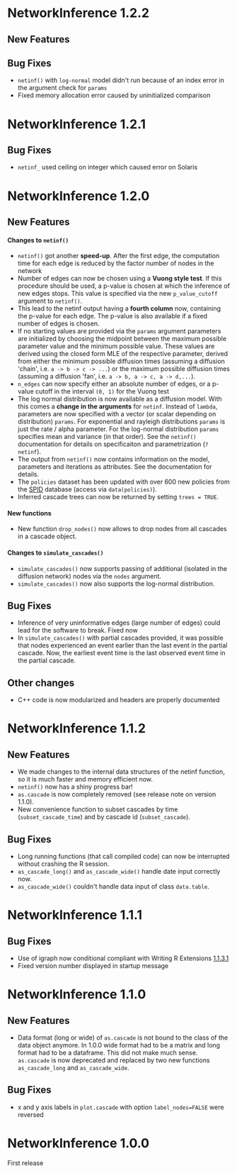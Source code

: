# NetworkInference 1.2.2

## New Features

## Bug Fixes
* `netinf()` with `log-normal` model didn't run because of an index error in the argument check for `params`
* Fixed memory allocation error caused by uninitialized comparison

# NetworkInference 1.2.1

## Bug Fixes

* `netinf_` used ceiling on integer which caused error on Solaris

# NetworkInference 1.2.0 


## New Features

#### Changes to `netinf()`

* `netinf()` got another **speed-up**. After the first edge, the computation 
    time for each edge is reduced by the factor number of nodes in the network
* Number of edges can now be chosen using a **Vuong style test**. If this 
    procedure should be used, a p-value is chosen at which the inference of new
    edges stops. This value is specified via the new `p_value_cutoff` argument
    to `netinf()`.
* This lead to the netinf output having a **fourth column** now, containing the 
p-value for each edge. The p-value is also available if a fixed number of edges
is chosen.
* If no starting values are provided via the `params` argument parameters
    are initialized by choosing the midpoint between the maximum possible
    parameter value and the minimum possible value. These values are derived
    using the closed form MLE of the respective parameter, derived from
    either the minimum possible diffusion times (assuming a diffusion
    'chain', i.e. `a -> b -> c -> ...`) or the maximum possible diffusion
    times (assuming a diffusion 'fan', i.e. `a -> b, a -> c, a -> d,...`).
* `n_edges` can now specify either an absolute number of edges, or a p-value
    cutoff in the interval `(0, 1)` for the Vuong test
* The log normal distribution is now available as a diffusion model. With this 
    comes a **change in the arguments** for `netinf`. Instead of `lambda`, 
    parameters are now specified with a vector (or scalar depending on 
    distribution) `params`. For exponential and rayleigh distributions `params` 
    is just the rate / alpha parameter. For the log-normal distribution `params` 
    specifies mean and variance (in that order). See the `netinf()` 
    documentation for details on specificaiton and parametrization (`?netinf`).
* The output from `netinf()` now contains information on the model, parameters 
    and iterations as attributes. See the documentation for details.
* The `policies` dataset has been updated with over 600 new policies from the 
    [SPID](https://doi.org/10.7910/DVN/CVYSR7) database 
    (access via `data(policies)`).
* Inferred cascade trees can now be returned by setting `trees = TRUE`.

#### New functions
* New function `drop_nodes()` now allows to drop nodes from all cascades in a cascade object.

#### Changes to `simulate_cascades()`
* `simulate_cascades()` now supports passing of additional (isolated in the diffusion network) nodes via the `nodes` argument.
* `simulate_cascades()` now also supports the log-normal distribution.


## Bug Fixes

* Inference of very uninformative edges (large number of edges) could lead for the software to break. Fixed now 
* In `simulate_cascades()` with partial cascades provided, it was possible that nodes experienced an event earlier than the last event in the partial cascade. Now, the earliest event time is the last observed event time in the partial cascade.

## Other changes

* C++ code is now modularized and headers are properly documented


# NetworkInference 1.1.2


## New Features

* We made changes to the internal data structures of the netinf function, so it is much faster and memory efficient now.
* `netinf()` now has a shiny progress bar!
* `as.cascade` is now completely removed (see release note on version 1.1.0).
* New convenience function to subset cascades by time (`subset_cascade_time`) and by cascade id (`subset_cascade`).

## Bug Fixes
* Long running functions (that call compiled code) can now be interrupted without crashing the R session.
* `as_cascade_long()` and `as_cascade_wide()` handle date input correctly now.
* `as_cascade_wide()` couldn't handle data input of class `data.table`. 


# NetworkInference 1.1.1


## Bug Fixes

* Use of igraph now conditional compliant with Writing R Extensions [1.1.3.1](https://cran.r-project.org/doc/manuals/r-release/R-exts.html#Suggested-packages)
* Fixed version number displayed in startup message


# NetworkInference 1.1.0

## New Features

* Data format (long or wide) of `as.cascade` is not bound to the class of the data object anymore. In 1.0.0 wide format had to be a matrix and long format had to be a dataframe. This did not make much sense. `as.cascade` is now deprecated and replaced by two new functions `as_cascade_long` and `as_cascade_wide`.

## Bug Fixes

* x and y axis labels in `plot.cascade` with option `label_nodes=FALSE` were
    reversed


# NetworkInference 1.0.0

First release
